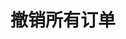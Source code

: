 ---
title: 撤销所有订单
position_number: 6
type: post
description: /future/trade/v1/order/cancel-all
parameters:
  - name: symbol
    type: String
    mandatory: true
    default: N/A
    description: 交易对（不传时撤销所有交易对订单）
    ranges:
right_code_blocks:
  - code_block: |-
      {
        "error": {
          "code": "",
          "msg": ""
        },
        "msgInfo": "",
        "result": true,
        "returnCode": 0
      }
    title: Response
    language: json
---